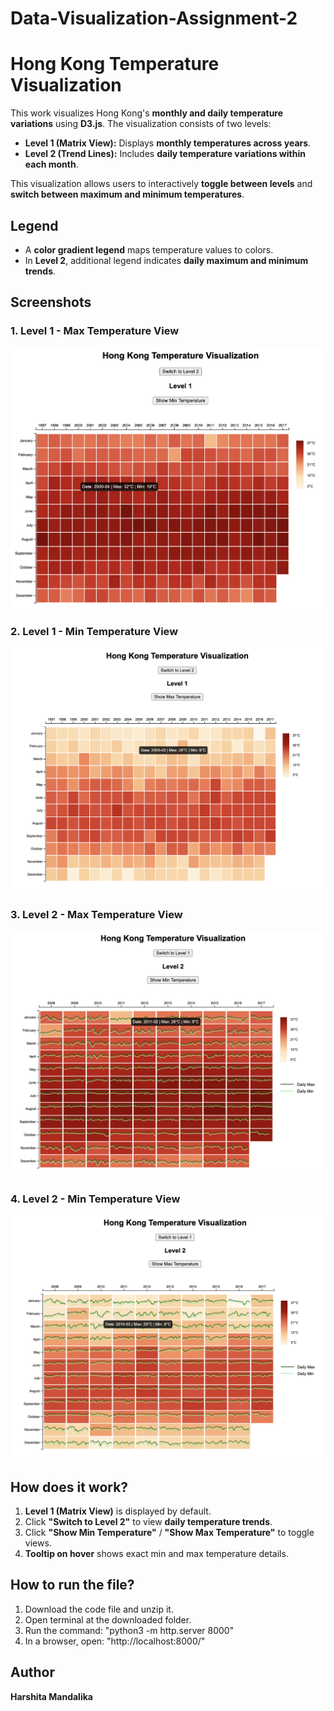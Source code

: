 # Data-Visualization-Assignment-2

# Hong Kong Temperature Visualization

This work visualizes Hong Kong's **monthly and daily temperature variations** using **D3.js**. The visualization consists of two levels:

- **Level 1 (Matrix View):** Displays **monthly temperatures across years**.
- **Level 2 (Trend Lines):** Includes **daily temperature variations within each month**.

This visualization allows users to interactively **toggle between levels** and **switch between maximum and minimum temperatures**.

## Legend
- A **color gradient legend** maps temperature values to colors.
- In **Level 2**, additional legend indicates **daily maximum and minimum trends**.


## Screenshots
### **1.  Level 1 - Max Temperature View**
![Level 1 - Max Temperature](Level1_Max_view.png)

### **2. Level 1 - Min Temperature View**
![Level 1 - Min Temperature](Level1_Min_view.png)

### **3. Level 2 - Max Temperature View**
![Level 2 - Max Temperature](Level2_Max_view.png)

### **4. Level 2 - Min Temperature View**
![Level 2 - Min Temperature](Level2_Min_view.png)


## How does it work?
1. **Level 1 (Matrix View)** is displayed by default.
2. Click **"Switch to Level 2"** to view **daily temperature trends**.
3. Click **"Show Min Temperature"** / **"Show Max Temperature"** to toggle views.
4. **Tooltip on hover** shows exact min and max temperature details.


## How to run the file?
1. Download the code file and unzip it.
2. Open terminal at the downloaded folder.
3. Run the command: "python3 -m http.server 8000"
4. In a browser, open: "http://localhost:8000/" 


## Author
**Harshita Mandalika**

